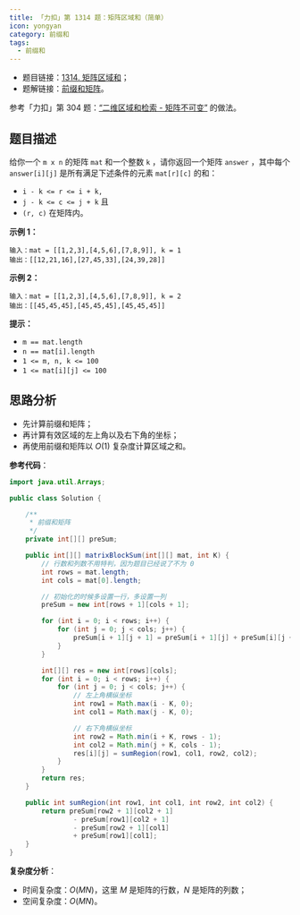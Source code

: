 ```yaml
---
title: 「力扣」第 1314 题：矩阵区域和（简单）
icon: yongyan
category: 前缀和
tags:
  - 前缀和
---
```



+ 题目链接：[1314. 矩阵区域和](https://leetcode-cn.com/problems/matrix-block-sum/)；
+ 题解链接：[前缀和矩阵](https://leetcode-cn.com/problems/matrix-block-sum/solution/qian-zhui-he-ju-zhen-by-liweiwei1419/)。


参考「力扣」第 304 题：[“二维区域和检索 - 矩阵不可变”](https://leetcode-cn.com/problems/range-sum-query-2d-immutable/) 的做法。

## 题目描述

给你一个 `m x n` 的矩阵 `mat` 和一个整数 `k` ，请你返回一个矩阵 `answer` ，其中每个 `answer[i][j]` 是所有满足下述条件的元素 `mat[r][c]` 的和： 

- `i - k <= r <= i + k,`
- `j - k <= c <= j + k` 且
- `(r, c)` 在矩阵内。

**示例 1：**

```
输入：mat = [[1,2,3],[4,5,6],[7,8,9]], k = 1
输出：[[12,21,16],[27,45,33],[24,39,28]]
```

**示例 2：**

```
输入：mat = [[1,2,3],[4,5,6],[7,8,9]], k = 2
输出：[[45,45,45],[45,45,45],[45,45,45]]
```

**提示：**

- `m == mat.length`
- `n == mat[i].length`
- `1 <= m, n, k <= 100`
- `1 <= mat[i][j] <= 100`

## 思路分析

+ 先计算前缀和矩阵；
+ 再计算有效区域的左上角以及右下角的坐标；
+ 再使用前缀和矩阵以 $O(1)$ 复杂度计算区域之和。

**参考代码**：

```Java []
import java.util.Arrays;

public class Solution {

    /**
     * 前缀和矩阵
     */
    private int[][] preSum;

    public int[][] matrixBlockSum(int[][] mat, int K) {
        // 行数和列数不用特判，因为题目已经说了不为 0
        int rows = mat.length;
        int cols = mat[0].length;

        // 初始化的时候多设置一行，多设置一列
        preSum = new int[rows + 1][cols + 1];

        for (int i = 0; i < rows; i++) {
            for (int j = 0; j < cols; j++) {
                preSum[i + 1][j + 1] = preSum[i + 1][j] + preSum[i][j + 1] - preSum[i][j] + mat[i][j];
            }
        }

        int[][] res = new int[rows][cols];
        for (int i = 0; i < rows; i++) {
            for (int j = 0; j < cols; j++) {
                // 左上角横纵坐标
                int row1 = Math.max(i - K, 0);
                int col1 = Math.max(j - K, 0);

                // 右下角横纵坐标
                int row2 = Math.min(i + K, rows - 1);
                int col2 = Math.min(j + K, cols - 1);
                res[i][j] = sumRegion(row1, col1, row2, col2);
            }
        }
        return res;
    }

    public int sumRegion(int row1, int col1, int row2, int col2) {
        return preSum[row2 + 1][col2 + 1]
                - preSum[row1][col2 + 1]
                - preSum[row2 + 1][col1]
                + preSum[row1][col1];
    }
}
```

**复杂度分析**：

+ 时间复杂度：$O(MN)$，这里 $M$ 是矩阵的行数，$N$ 是矩阵的列数；
+ 空间复杂度：$O(MN)$。